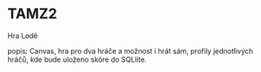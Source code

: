 # TAMZ2

Hra Lodě

popis: Canvas, hra pro dva hráče a možnost i hrát sám, profily jednotlivých hráčů, kde bude uloženo skóre do SQLlite.
